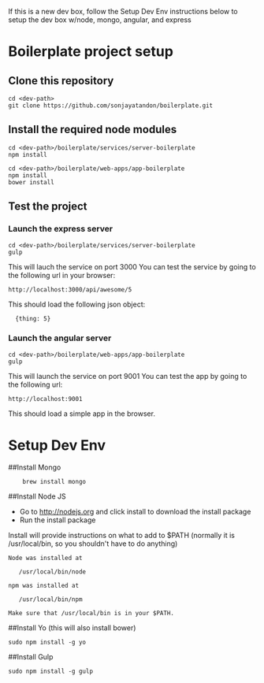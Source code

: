 If this is a new dev box, follow the Setup Dev Env instructions below to setup the dev box w/node, mongo, angular, and express

# Boilerplate project setup

## Clone this repository

```
cd <dev-path>
git clone https://github.com/sonjayatandon/boilerplate.git
```

## Install the required node modules

```
cd <dev-path>/boilerplate/services/server-boilerplate
npm install

cd <dev-path>/boilerplate/web-apps/app-boilerplate
npm install
bower install
```
## Test the project

### Launch the express server
```
cd <dev-path>/boilerplate/services/server-boilerplate
gulp
```
This will lauch the service on port 3000
You can test the service by going to the following url in your browser:
```
http://localhost:3000/api/awesome/5
```
This should load the following json object:
```
  {thing: 5}
```

### Launch the angular server
```
cd <dev-path>/boilerplate/web-apps/app-boilerplate
gulp
```

This will launch the service on port 9001
You can test the app by going to the following url:
```
http://localhost:9001
```
This should load a simple app in the browser.

# Setup Dev Env

##Install Mongo
```
    brew install mongo
```
##Install Node JS

* Go to http://nodejs.org and click install to download the install package
* Run the install package

Install will provide instructions on what to add to $PATH (normally it is /usr/local/bin, so you shouldn't have to do anything) 

```
Node was installed at

   /usr/local/bin/node

npm was installed at

   /usr/local/bin/npm

Make sure that /usr/local/bin is in your $PATH.
```

##Install Yo (this will also install bower)
```
sudo npm install -g yo
```

##Install Gulp 
```
sudo npm install -g gulp
```
